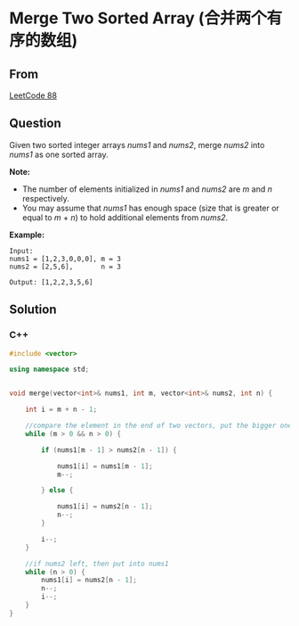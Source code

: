 # Merge Two Sorted Array (合并两个有序的数组)



## From



[LeetCode 88](https://leetcode.com/problems/merge-sorted-array/description/)



## Question

Given two sorted integer arrays *nums1* and *nums2*, merge *nums2* into *nums1* as one sorted array.

**Note:**

- The number of elements initialized in *nums1* and *nums2* are *m* and *n* respectively.
- You may assume that *nums1* has enough space (size that is greater or equal to *m* + *n*) to hold additional elements from *nums2*.

**Example:**

```
Input:
nums1 = [1,2,3,0,0,0], m = 3
nums2 = [2,5,6],       n = 3

Output: [1,2,2,3,5,6]
```



## Solution  

### C++

```c++
#include <vector>

using namespace std;


void merge(vector<int>& nums1, int m, vector<int>& nums2, int n) {

    int i = m + n - 1;

    //compare the element in the end of two vectors, put the bigger one into nums1
    while (m > 0 && n > 0) {

        if (nums1[m - 1] > nums2[n - 1]) {

            nums1[i] = nums1[m - 1];
            m--;

        } else {

            nums1[i] = nums2[n - 1];
            n--;
        }

        i--;
    }

    //if nums2 left, then put into nums1
    while (n > 0) {
        nums1[i] = nums2[n - 1];
        n--;
        i--;
    }
}
```

